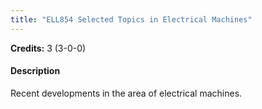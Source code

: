 ```yaml
---
title: "ELL854 Selected Topics in Electrical Machines"
---
```

**Credits:** 3 (3-0-0)

#### Description
Recent developments in the area of electrical machines.